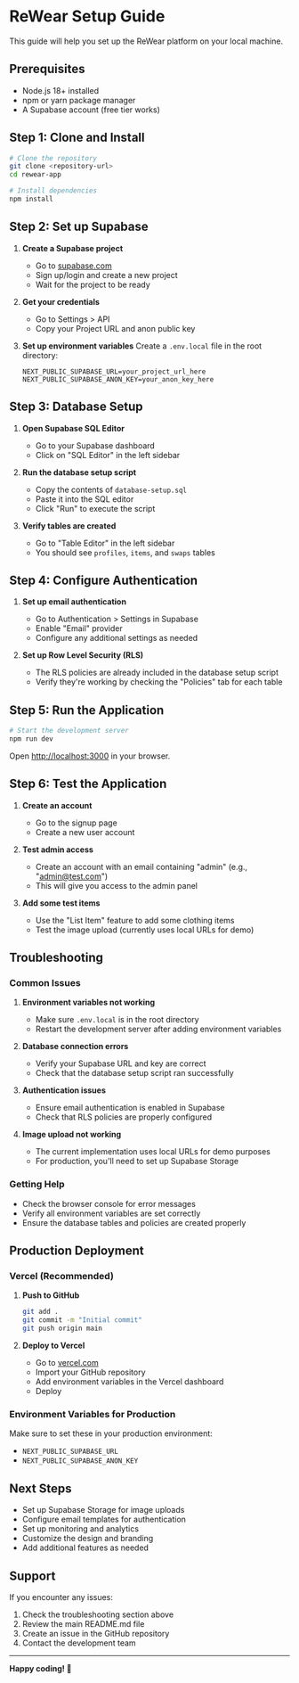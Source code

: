 # ReWear Setup Guide

This guide will help you set up the ReWear platform on your local machine.

## Prerequisites

- Node.js 18+ installed
- npm or yarn package manager
- A Supabase account (free tier works)

## Step 1: Clone and Install

```bash
# Clone the repository
git clone <repository-url>
cd rewear-app

# Install dependencies
npm install
```

## Step 2: Set up Supabase

1. **Create a Supabase project**
   - Go to [supabase.com](https://supabase.com)
   - Sign up/login and create a new project
   - Wait for the project to be ready

2. **Get your credentials**
   - Go to Settings > API
   - Copy your Project URL and anon public key

3. **Set up environment variables**
   Create a `.env.local` file in the root directory:
   ```env
   NEXT_PUBLIC_SUPABASE_URL=your_project_url_here
   NEXT_PUBLIC_SUPABASE_ANON_KEY=your_anon_key_here
   ```

## Step 3: Database Setup

1. **Open Supabase SQL Editor**
   - Go to your Supabase dashboard
   - Click on "SQL Editor" in the left sidebar

2. **Run the database setup script**
   - Copy the contents of `database-setup.sql`
   - Paste it into the SQL editor
   - Click "Run" to execute the script

3. **Verify tables are created**
   - Go to "Table Editor" in the left sidebar
   - You should see `profiles`, `items`, and `swaps` tables

## Step 4: Configure Authentication

1. **Set up email authentication**
   - Go to Authentication > Settings in Supabase
   - Enable "Email" provider
   - Configure any additional settings as needed

2. **Set up Row Level Security (RLS)**
   - The RLS policies are already included in the database setup script
   - Verify they're working by checking the "Policies" tab for each table

## Step 5: Run the Application

```bash
# Start the development server
npm run dev
```

Open [http://localhost:3000](http://localhost:3000) in your browser.

## Step 6: Test the Application

1. **Create an account**
   - Go to the signup page
   - Create a new user account

2. **Test admin access**
   - Create an account with an email containing "admin" (e.g., "admin@test.com")
   - This will give you access to the admin panel

3. **Add some test items**
   - Use the "List Item" feature to add some clothing items
   - Test the image upload (currently uses local URLs for demo)

## Troubleshooting

### Common Issues

1. **Environment variables not working**
   - Make sure `.env.local` is in the root directory
   - Restart the development server after adding environment variables

2. **Database connection errors**
   - Verify your Supabase URL and key are correct
   - Check that the database setup script ran successfully

3. **Authentication issues**
   - Ensure email authentication is enabled in Supabase
   - Check that RLS policies are properly configured

4. **Image upload not working**
   - The current implementation uses local URLs for demo purposes
   - For production, you'll need to set up Supabase Storage

### Getting Help

- Check the browser console for error messages
- Verify all environment variables are set correctly
- Ensure the database tables and policies are created properly

## Production Deployment

### Vercel (Recommended)

1. **Push to GitHub**
   ```bash
   git add .
   git commit -m "Initial commit"
   git push origin main
   ```

2. **Deploy to Vercel**
   - Go to [vercel.com](https://vercel.com)
   - Import your GitHub repository
   - Add environment variables in the Vercel dashboard
   - Deploy

### Environment Variables for Production

Make sure to set these in your production environment:
- `NEXT_PUBLIC_SUPABASE_URL`
- `NEXT_PUBLIC_SUPABASE_ANON_KEY`

## Next Steps

- Set up Supabase Storage for image uploads
- Configure email templates for authentication
- Set up monitoring and analytics
- Customize the design and branding
- Add additional features as needed

## Support

If you encounter any issues:
1. Check the troubleshooting section above
2. Review the main README.md file
3. Create an issue in the GitHub repository
4. Contact the development team

---

**Happy coding! 🚀** 